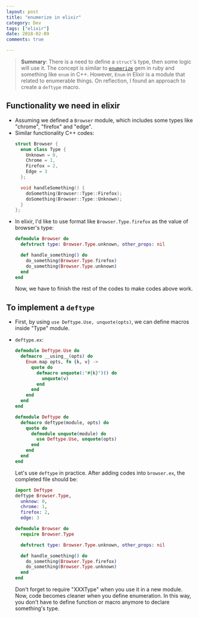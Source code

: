 ```yaml
---
layout: post
title: "enumerize in elixir"
category: Dev
tags: ["elixir"]
date: 2018-02-09
comments: true

---
```


>**Summary**:
There is a need to define a ``struct``'s type, then some logic will use it.
The concept is similar to [``enumerize``](https://github.com/brainspec/enumerize) gem in ruby and something like ``enum`` in C++.
However, ``Enum`` in Elixir is a module that related to enumerable things.
On reflection, I found an approach to create a ``deftype`` macro.

## Functionality we need in elixir
- Assuming we defined a ``Browser`` module, which includes some types like "chrome", "firefox" and "edge".
- Similar functionality C++ codes:
  ```cpp
  struct Browser {
    enum class Type {
      Unknown = 0,
      Chrome = 1,
      Firefox = 2,
      Edge = 3
    };

    void handleSomething() {
      doSomething(Browser::Type::Firefox);
      doSomething(Browser::Type::Unknown);
    }
  };
  ```
- In elixir, I'd like to use format like ``Browser.Type.firefox`` as the value of browser's type:
  ```elixir
  defmodule Browser do
    defstruct type: Browser.Type.unknown, other_props: nil

    def handle_something() do
      do_something(Browser.Type.firefox)
      do_something(Browser.Type.unknown)
    end
  end
  ```
  Now, we have to finish the rest of the codes to make codes above work.

## To implement a ``deftype``
- First, by using ``use Deftype.Use, unquote(opts)``,
  we can define macros inside "Type" module.

- ``deftype.ex``:
  ```elixir
  defmodule Deftype.Use do
    defmacro __using__(opts) do
      Enum.map opts, fn {k, v} ->
        quote do
          defmacro unquote(:"#{k}")() do
            unquote(v)
          end
        end
      end
    end
  end

  defmodule Deftype do
    defmacro deftype(module, opts) do
      quote do
        defmodule unquote(module) do
          use Deftype.Use, unquote(opts)
        end
      end
    end
  end
  ```
  Let's use ``deftype`` in practice.
  After adding codes into ``browser.ex``, the completed file should be:
  ```elixir
  import Deftype
  deftype Browser.Type,
    unknow: 0,
    chrome: 1,
    firefox: 2,
    edge: 3

  defmodule Browser do
    require Browser.Type

    defstruct type: Browser.Type.unknown, other_props: nil

    def handle_something() do
      do_something(Browser.Type.firefox)
      do_something(Browser.Type.unknown)
    end
  end
  ```
  Don't forget to require "XXXType" when you use it in a new module.
  Now, code becomes cleaner when you define enumeration.
  In this way, you don't have to define function or macro anymore to declare something's type.

